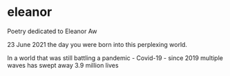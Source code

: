 # eleanor
Poetry dedicated to Eleanor Aw

23 June 2021
the day you were born into this perplexing world.

In a world that was still battling a pandemic - Covid-19 - since 2019 
multiple waves has swept away 3.9 million lives

